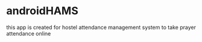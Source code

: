 # androidHAMS
this app is created for hostel attendance management system to take prayer attendance online
